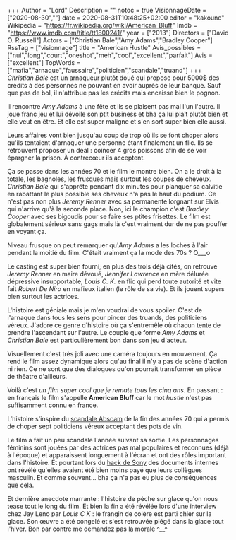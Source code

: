 +++
Author = "Lord"
Description = ""
notoc = true
VisionnageDate = ["2020-08-30",""]
date = 2020-08-31T10:48:25+02:00
editor = "kakoune"
Wikipedia = "https://fr.wikipedia.org/wiki/American_Bluff"
Imdb = "https://www.imdb.com/title/tt1800241/"
year = ["2013"]
Directors = ["David O. Russell"]
Actors = ["Christian Bale","Amy Adams","Bradley Cooper"]
RssTag = ["visionnage"]
title = "American Hustle"
Avis_possibles = ["nul","long","court","oneshot","meh","cool","excellent","parfait"]
Avis = ["excellent"] 
TopWords = ["mafia","arnaque","faussaire","politicien","scandale","truand"]
+++
*Christian Bale* est un arnaqueur plutôt doué qui propose pour 5000$ des crédits à des personnes ne pouvant en avoir auprès de leur banque.
Sauf que pas de bol, il n'attribue pas les crédits mais encaisse bien le pognon.

Il rencontre *Amy Adams* à une fête et ils se plaisent pas mal l'un l'autre.
Il joue franc jeu et lui dévoile son ptit business et bha ça lui plaît plutôt bien et elle veut en être.
Et elle est super maligne et s'en sort super bien elle aussi.

Leurs affaires vont bien jusqu'au coup de trop où ils se font choper alors qu'ils tentaient d'arnaquer une personne étant finalement un flic.
Ils se retrouvent proposer un deal : coincer 4 gros poissons afin de se voir épargner la prison.
À contrecœur ils acceptent.

Ça se passe dans les années 70 et le film le montre bien.
On a le droit à la totale, les bagnoles, les frusques mais surtout les coupes de cheveux.
*Christian Bale* qui s'apprête pendant dix minutes pour planquer sa calvitie en rabattant le plus possible ses cheveux n'a pas le haut du podium.
Ce n'est pas non plus *Jeremy Renner* avec sa permanente lorgnant sur Elvis qui n'arrive qu'à la seconde place.
Non, ici le champion c'est *Bradley Cooper* avec ses bigoudis pour se faire ses ptites frisettes.
Le film est globalement sérieux sans gags mais là c'est vraiment dur de ne pas pouffer en voyant ça.

Niveau frusque on peut remarquer qu'*Amy Adams* a les loches à l'air pendant la moitié du film.
C'était vraiment ça la mode des 70s ? O___o

Le casting est super bien fourni, en plus des trois déjà cités, on retrouve *Jeremy Renner* en maire dévoué, *Jennifer Lawrence* en mère délurée dépressive insupportable, *Louis C. K.* en flic qui perd toute autorité et vite fait *Robert De Niro* en mafieux italien (le rôle de sa vie).
Et ils jouent supers bien surtout les actrices.

L'histoire est géniale mais je m'en voudrai de vous spoiler.
C'est de l'arnaque dans tous les sens pour pincer des truands, des politiciens véreux.
J'adore ce genre d'histoire où ça s'entremêle où chacun tente de prendre l'ascendant sur l'autre.
Le couple que forme *Amy Adams* et *Christian Bale* est particulièrement bon dans son jeu d'acteur.

Visuellement c'est très joli avec une caméra toujours en mouvement.
Ça rend le film assez dynamique alors qu'au final il n'y a pas de scène d'action ni rien.
Ce ne sont que des dialogues qu'on pourrait transformer en pièce de thêatre d'ailleurs.

Voilà c'est *un film super cool que je remate tous les cinq ans*.
En passant :  en français le film s'appelle **American Bluff** car le mot <em>hustle</em> n'est pas suffisamment connu en france.

L'histoire s'inspire du [scandale Abscam](https://fr.wikipedia.org/wiki/Abscam) de la fin des années 70 qui a permis de choper sept politiciens véreux acceptant des pots de vin.

Le film a fait un peu scandale l'année suivant sa sortie.
Les personnages féminins sont jouées par des actrices pas mal populaires et reconnues (déjà à l'époque) et apparaissent longuement à l'écran et ont des rôles important dans l'histoire.
Et pourtant lors  du [hack de Sony](https://fr.wikipedia.org/wiki/Piratage_de_Sony_Pictures_Entertainment) des documents internes ont révélé qu'elles avaient été bien moins payé que leurs collègues masculin.
Et comme souvent… bha ça n'a pas eu plus de conséquences que cela.

Et dernière anecdote marrante : l'histoire de pèche sur glace qu'on nous tease tout le long du film.
Et bien la fin a été révélée lors d'une interview chez Jay Leno par *Louis C K* : le frangin de colère est parti chier sur la glace.
Son œuvre a été congelé et s'est retrouvée piégé dans la glace tout l'hiver.
Bon par contre me demandez pas la morale ^__^

